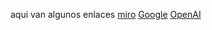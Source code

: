 aqui van algunos enlaces
[miro](https://miro.com/app/board/uXjVO719uoI=/?share_link_id=118093388854)
[Google](https://www.google.com)
[OpenAI](https://www.openai.com)
